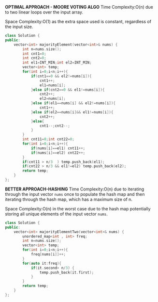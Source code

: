 **OPTIMAL APPROACH - MOORE VOTING ALGO**
Time Complexity:O(n) due to two linear loops over the input array.

Space Complexity:O(1) as the extra space used is constant, regardless of the input size.

```cpp
class Solution {
public:
    vector<int> majorityElement(vector<int>& nums) {
        int n=nums.size();
        int cnt1=0;
        int cnt2=0;
        int el1=INT_MIN;int el2=INT_MIN;
        vector<int> temp;
        for(int i=0;i<n;i++){
            if(cnt1==0 && el2!=nums[i]){
                cnt1++;
                el1=nums[i];
            }else if(cnt2==0 && el1!=nums[i]){
                cnt2++;
                el2=nums[i];
            }else if(el1==nums[i] && el2!=nums[i]){
                cnt1++;
            }else if(el2==nums[i]&& el1!=nums[i]){
                cnt2++;
            }else{
                cnt1--;cnt2--;
            }
        }
        int cnt11=0;int cnt22=0;
        for(int i=0;i<n;i++){
            if(nums[i]==el1) cnt11++;
            if(nums[i]==el2) cnt22++;
        }
        if(cnt11 > n/3  ) temp.push_back(el1);
        if(cnt22 > n/3 && el1!=el2) temp.push_back(el2);
        return temp;
    }
};
```
**BETTER APPROACH-HASHING**
Time Complexity:O(n) due to iterating through the input vector `nums` once to populate the hash map and then iterating through the hash map, which has a maximum size of n.

Space Complexity:O(n) in the worst case due to the hash map potentially storing all unique elements of the input vector `nums`.

```CPP
class Solution {
public:
    vector<int> majorityElementTwo(vector<int>& nums) {
        unordered_map<int , int> freq;
        int n=nums.size();
        vector<int> temp;
        for(int i=0;i<n;i++){
            freq[nums[i]]++;
        }
        for(auto it:freq){
            if(it.second> n/3) {
                temp.push_back(it.first);
            }
        }
        return temp;
    }
};
